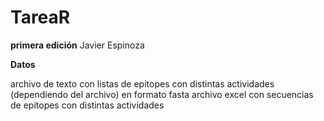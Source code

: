 # TareaR
**primera edición**
Javier Espinoza


**Datos**

archivo de texto con listas de epitopes con distintas actividades (dependiendo del archivo) en formato fasta
archivo excel con secuencias de epitopes con distintas actividades
